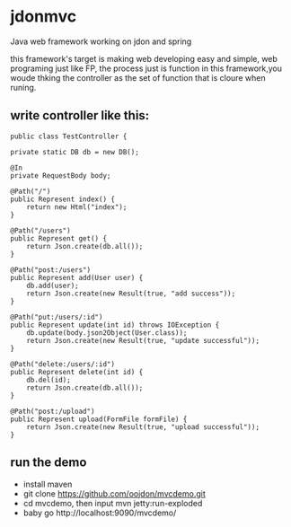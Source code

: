 jdonmvc
=======

Java web framework working on jdon and spring

this framework's target is making web developing easy and simple, web programing just like FP, the process just is function
in this framework,you woude thking the controller as the set of function that is cloure when runing.

write controller like this:
-----------------------
    public class TestController {

    private static DB db = new DB();

    @In
    private RequestBody body;

    @Path("/")
    public Represent index() {
        return new Html("index");
    }

    @Path("/users")
    public Represent get() {
        return Json.create(db.all());
    }

    @Path("post:/users")
    public Represent add(User user) {
        db.add(user);
        return Json.create(new Result(true, "add success"));
    }

    @Path("put:/users/:id")
    public Represent update(int id) throws IOException {
        db.update(body.json2Object(User.class));
        return Json.create(new Result(true, "update successful"));
    }

    @Path("delete:/users/:id")
    public Represent delete(int id) {
        db.del(id);
        return Json.create(db.all());
    }

    @Path("post:/upload")
    public Represent upload(FormFile formFile) {
        return Json.create(new Result(true, "upload successful"));
    }


run the demo
--------------------------

* install maven
* git clone https://github.com/oojdon/mvcdemo.git
* cd mvcdemo, then input mvn jetty:run-exploded
* baby go http://localhost:9090/mvcdemo/


